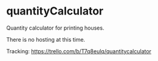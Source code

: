# quantityCalculator
Quantity calculator for printing houses.

There is no hosting at this time.

Tracking:
https://trello.com/b/T7q8eulq/quantitycalculator
